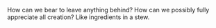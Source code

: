 How can we bear to leave anything behind?
How can we possibly fully appreciate all creation?
Like ingredients in a stew.